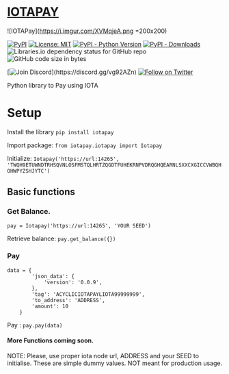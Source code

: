 # [IOTAPAY](https://iotapay.dev/)

![IOTAPay](https://i.imgur.com/XVMqjeA.png =200x200)

[![PyPI](https://img.shields.io/pypi/v/iotapay.svg)](https://pypi.org/project/iotapay/) 
[![License: MIT](https://img.shields.io/badge/License-MIT-yellow.svg)](https://opensource.org/licenses/MIT) 
[![PyPI - Python Version](https://img.shields.io/pypi/pyversions/iotapay.svg)](https://www.python.org/downloads/) 
[![PyPI - Downloads](https://img.shields.io/pypi/dm/iotapay.svg)](https://pypi.org/project/iotapay/)
![Libraries.io dependency status for GitHub repo](https://img.shields.io/librariesio/github/acycliclabs/iotapay-py)
![GitHub code size in bytes](https://img.shields.io/github/languages/code-size/acycliclabs/iotapay-py)

[![Join Discord](https://img.shields.io/discord/417944032111493152?logo=discord&label=join%20discord")](https://discord.gg/vg92AZn)
[![Follow on Twitter](https://img.shields.io/twitter/follow/acycliclabs?style=social&logo=twitter)](https://twitter.com/intent/follow?screen_name=acycliclabs)

Python library to Pay using IOTA

# Setup

Install the library `pip install iotapay`

Import package: `from iotapay.iotapay import Iotapay`

Initialize: `Iotapay('https://url:14265', 'TWQH9ETUWNDTRHSQVNLOSFMSTQLHRTZQGDTFUHEKRNPVDRQGHQEARNLSXXCXGICCVWBQHOHWPYZSHJYTC')`

## Basic functions

### Get Balance.
`pay = Iotapay('https://url:14265', 'YOUR SEED')`

Retrieve balance: `pay.get_balance({})`


### Pay

```
data = {
        'json_data': {
            'version': '0.0.9',
        },
        'tag': 'ACYCLICIOTAPAYLIOTA99999999',
        'to_address': 'ADDRESS',
        'amount': 10
    }
```

Pay : `pay.pay(data)`


#### More Functions coming soon.

NOTE: Please, use proper iota node url, ADDRESS and your SEED to initialise. These are simple dummy values. NOT meant for production usage.
